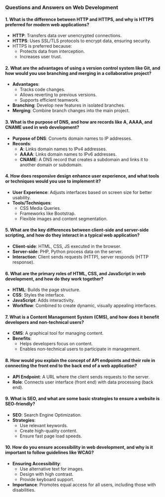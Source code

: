 ### Questions and Answers on Web Development

#### 1. **What is the difference between HTTP and HTTPS, and why is HTTPS preferred for modern web applications?**
- **HTTP**: Transfers data over unencrypted connections.
- **HTTPS**: Uses SSL/TLS protocols to encrypt data, ensuring security.
- HTTPS is preferred because:
  - Protects data from interception.
  - Increases user trust.

#### 2. **What are the advantages of using a version control system like Git, and how would you use branching and merging in a collaborative project?**
- **Advantages**:
  - Tracks code changes.
  - Allows reverting to previous versions.
  - Supports efficient teamwork.
- **Branching**: Develop new features in isolated branches.
- **Merging**: Combine branch changes into the main project.

#### 3. **What is the purpose of DNS, and how are records like A, AAAA, and CNAME used in web development?**
- **Purpose of DNS**: Converts domain names to IP addresses.
- **Records**:
  - **A**: Links domain names to IPv4 addresses.
  - **AAAA**: Links domain names to IPv6 addresses.
  - **CNAME**: A DNS record that creates a subdomain and links it to another domain or subdomain.

#### 4. **How does responsive design enhance user experience, and what tools or techniques would you use to implement it?**
- **User Experience**: Adjusts interfaces based on screen size for better usability.
- **Tools/Techniques**:
  - CSS Media Queries.
  - Frameworks like Bootstrap.
  - Flexible images and content segmentation.

#### 5. **What are the key differences between client-side and server-side scripting, and how do they interact in a typical web application?**
- **Client-side**: HTML, CSS, JS executed in the browser.
- **Server-side**: PHP, Python process data on the server.
- **Interaction**: Client sends requests (HTTP), server responds (HTTP response).

#### 6. **What are the primary roles of HTML, CSS, and JavaScript in web development, and how do they work together?**
- **HTML**: Builds the page structure.
- **CSS**: Styles the interface.
- **JavaScript**: Adds interactivity.
- **Workflow**: Combined to create dynamic, visually appealing interfaces.

#### 7. **What is a Content Management System (CMS), and how does it benefit developers and non-technical users?**
- **CMS**: A graphical tool for managing content.
- **Benefits**:
  - Helps developers focus on content.
  - Enables non-technical users to participate in management.

#### 8. **How would you explain the concept of API endpoints and their role in connecting the front end to the back end of a web application?**
- **API Endpoint**: A URL where the client sends requests to the server.
- **Role**: Connects user interface (front end) with data processing (back end).

#### 9. **What is SEO, and what are some basic strategies to ensure a website is SEO-friendly?**
- **SEO**: Search Engine Optimization.
- **Strategies**:
  - Use relevant keywords.
  - Create high-quality content.
  - Ensure fast page load speeds.

#### 10. **How do you ensure accessibility in web development, and why is it important to follow guidelines like WCAG?**
- **Ensuring Accessibility**:
  - Use alternative text for images.
  - Design with high contrast.
  - Provide keyboard support.
- **Importance**: Promotes equal access for all users, including those with disabilities.